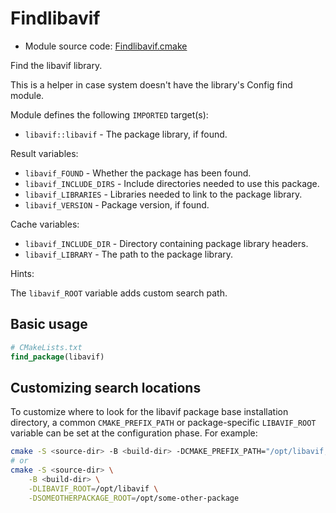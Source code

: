 <!-- This is auto-generated file. -->
# Findlibavif

* Module source code: [Findlibavif.cmake](https://github.com/petk/php-build-system/blob/master/cmake/cmake/modules/Findlibavif.cmake)

Find the libavif library.

This is a helper in case system doesn't have the library's Config find module.

Module defines the following `IMPORTED` target(s):

* `libavif::libavif` - The package library, if found.

Result variables:

* `libavif_FOUND` - Whether the package has been found.
* `libavif_INCLUDE_DIRS` - Include directories needed to use this package.
* `libavif_LIBRARIES` - Libraries needed to link to the package library.
* `libavif_VERSION` - Package version, if found.

Cache variables:

* `libavif_INCLUDE_DIR` - Directory containing package library headers.
* `libavif_LIBRARY` - The path to the package library.

Hints:

The `libavif_ROOT` variable adds custom search path.

## Basic usage

```cmake
# CMakeLists.txt
find_package(libavif)
```

## Customizing search locations

To customize where to look for the libavif package base
installation directory, a common `CMAKE_PREFIX_PATH` or
package-specific `LIBAVIF_ROOT` variable can be set at
the configuration phase. For example:

```sh
cmake -S <source-dir> -B <build-dir> -DCMAKE_PREFIX_PATH="/opt/libavif;/opt/some-other-package"
# or
cmake -S <source-dir> \
    -B <build-dir> \
    -DLIBAVIF_ROOT=/opt/libavif \
    -DSOMEOTHERPACKAGE_ROOT=/opt/some-other-package
```
